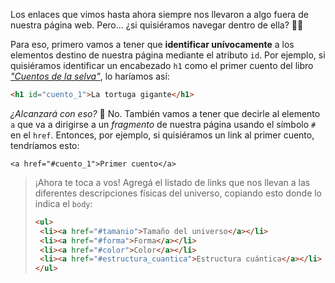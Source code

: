 Los enlaces que vimos hasta ahora siempre nos llevaron a algo fuera de nuestra página web. Pero... ¿si quisiéramos navegar dentro de ella? :ocean::boat:

Para eso, primero vamos a tener que **identificar unívocamente** a los elementos destino de nuestra página mediante el atributo `id`. Por ejemplo, si quisiéramos identificar un encabezado `h1` como el primer cuento del libro [_"Cuentos de la selva"_](https://es.wikipedia.org/wiki/Cuentos_de_la_selva), lo haríamos así:

``` html
<h1 id="cuento_1">La tortuga gigante</h1>
```

_¿Alcanzará con eso?_ :thought_balloon:
No. También vamos a tener que decirle al elemento `a` que va a dirigirse a un _fragmento_ de nuestra página usando el símbolo `#` en el `href`. Entonces, por ejemplo, si quisiéramos un link al primer cuento, tendríamos esto:

``` hrml
<a href="#cuento_1">Primer cuento</a>
```


> ¡Ahora te toca a vos! Agregá el listado de links que nos llevan a las diferentes descripciones físicas del universo, copiando esto donde lo indica el `body`:
>
> ``` html
><ul>
>  <li><a href="#tamanio">Tamaño del universo</a></li>
>  <li><a href="#forma">Forma</a></li>
>  <li><a href="#color">Color</a></li>
>  <li><a href="#estructura_cuantica">Estructura cuántica</a></li>
></ul>
>```
